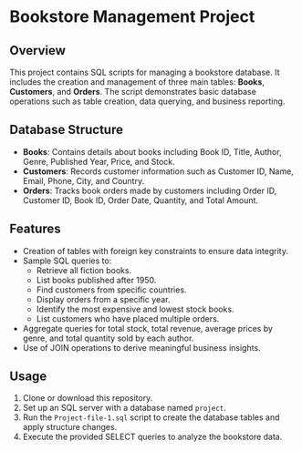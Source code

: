 # Bookstore Management Project

## Overview

This project contains SQL scripts for managing a bookstore database. It includes the creation and management of three main tables: **Books**, **Customers**, and **Orders**. The script demonstrates basic database operations such as table creation, data querying, and business reporting.

## Database Structure

- **Books**: Contains details about books including Book ID, Title, Author, Genre, Published Year, Price, and Stock.
- **Customers**: Records customer information such as Customer ID, Name, Email, Phone, City, and Country.
- **Orders**: Tracks book orders made by customers including Order ID, Customer ID, Book ID, Order Date, Quantity, and Total Amount.

## Features

- Creation of tables with foreign key constraints to ensure data integrity.
- Sample SQL queries to:
  - Retrieve all fiction books.
  - List books published after 1950.
  - Find customers from specific countries.
  - Display orders from a specific year.
  - Identify the most expensive and lowest stock books.
  - List customers who have placed multiple orders.
- Aggregate queries for total stock, total revenue, average prices by genre, and total quantity sold by each author.
- Use of JOIN operations to derive meaningful business insights.

## Usage

1. Clone or download this repository.
2. Set up an SQL server with a database named `project`.
3. Run the `Project-file-1.sql` script to create the database tables and apply structure changes.
4. Execute the provided SELECT queries to analyze the bookstore data.






